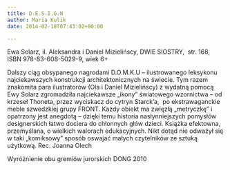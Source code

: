 ```yaml
---
title: D.E.S.I.G.N
author: Maria Kulik
date: 2014-02-18T07:43:02+00:00

---
```

Ewa Solarz, il. Aleksandra i Daniel Mizielińscy, DWIE SIOSTRY,  str. 168, ISBN 978-83-608-5029-9, wiek 6+

Dalszy ciąg obsypanego nagrodami D.O.M.K.U &#8211; ilustrowanego leksykonu najciekawszych konstrukcji architektonicznych na świecie. Tym razem znakomita para ilustratorów (Ola i Daniel Mizielińscy) z wydatną pomocą Ewy Solarz zgromadziła najciekawsze „ikony” światowego wzornictwa &#8211; od krzeseł Thoneta, przez wyciskacz do cytryn Starck’a,  po ekstrawaganckie meble szwedzkiej grupy FRONT. Każdy obiekt ma zwięzłą „metryczkę” i opatrzony jest anegdotą &#8211; dzięki temu historia nasłynniejszych pomysłów designerskich łatwo dociera do chłonnych głów dzieci. Książka efektowna, przemyślana, o wielkich walorach edukacyjnych. Nikt dotąd nie odważył się w taki „komiksowy” sposób oswajać małych czytelników ze sztuką użytkową. Rec. Joanna Olech

Wyróżnienie obu gremiów jurorskich DONG 2010
